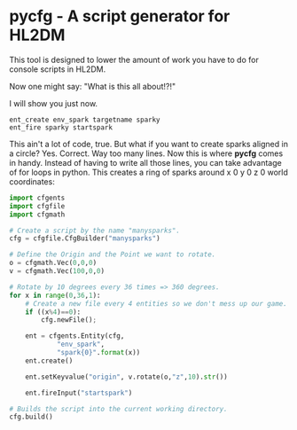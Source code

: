 pycfg - A script generator for HL2DM
=====

This tool is designed to lower the amount of work you have to do for console scripts in HL2DM.

Now one might say: "What is this all about!?!"

I will show you just now.

```
ent_create env_spark targetname sparky
ent_fire sparky startspark
```

This ain't a lot of code, true. But what if you want to create sparks aligned in a circle? Yes. Correct. Way too many lines. Now this is where <b>pycfg</b> comes in handy. Instead of having to write all those lines, you can take advantage of for loops in python. This creates a ring of sparks around x 0 y 0 z 0 world coordinates:

```python
import cfgents
import cfgfile
import cfgmath

# Create a script by the name "manysparks".
cfg = cfgfile.CfgBuilder("manysparks")

# Define the Origin and the Point we want to rotate.
o = cfgmath.Vec(0,0,0)
v = cfgmath.Vec(100,0,0)

# Rotate by 10 degrees every 36 times => 360 degrees.
for x in range(0,36,1):
    # Create a new file every 4 entities so we don't mess up our game.
    if ((x%4)==0):
        cfg.newFile();

    ent = cfgents.Entity(cfg,
            "env_spark",
            "spark{0}".format(x))
    ent.create()

    ent.setKeyvalue("origin", v.rotate(o,"z",10).str())

    ent.fireInput("startspark")

# Builds the script into the current working directory.
cfg.build()
```
